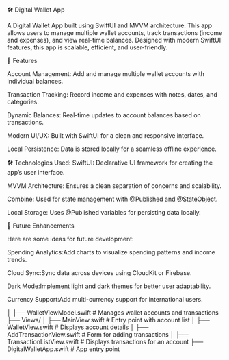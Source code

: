 🛠️ Digital Wallet App

A Digital Wallet App built using SwiftUI and MVVM architecture. This app allows users to manage multiple wallet accounts, track transactions (income and expenses), and view real-time balances. Designed with modern SwiftUI features, this app is scalable, efficient, and user-friendly.

🚀 Features

Account Management: Add and manage multiple wallet accounts with individual balances.

Transaction Tracking: Record income and expenses with notes, dates, and categories.

Dynamic Balances: Real-time updates to account balances based on transactions.

Modern UI/UX: Built with SwiftUI for a clean and responsive interface.

Local Persistence: Data is stored locally for a seamless offline experience.

🛠️ Technologies Used:
SwiftUI: Declarative UI framework for creating the app’s user interface.

MVVM Architecture: Ensures a clean separation of concerns and scalability.

Combine: Used for state management with @Published and @StateObject.

Local Storage: Uses @Published variables for persisting data locally.

🌟 Future Enhancements

Here are some ideas for future development:

Spending Analytics:Add charts to visualize spending patterns and income trends.

Cloud Sync:Sync data across devices using CloudKit or Firebase.

Dark Mode:Implement light and dark themes for better user adaptability.

Currency Support:Add multi-currency support for international users.


│   ├── WalletViewModel.swift  # Manages wallet accounts and transactions
├── Views/
│   ├── MainView.swift         # Entry point with account list
│   ├── WalletView.swift       # Displays account details
│   ├── AddTransactionView.swift # Form for adding transactions
│   ├── TransactionListView.swift # Displays transactions for an account
├── DigitalWalletApp.swift     # App entry point
